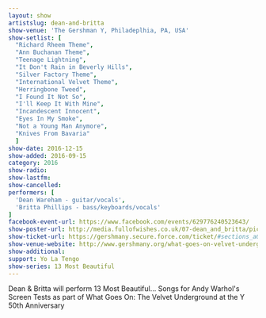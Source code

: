 ```yaml
---
layout: show
artistslug: dean-and-britta
show-venue: 'The Gershman Y, Philadeplhia, PA, USA'
show-setlist: [
  "Richard Rheem Theme",
  "Ann Buchanan Theme",
  "Teenage Lightning",
  "It Don't Rain in Beverly Hills",
  "Silver Factory Theme",
  "International Velvet Theme",
  "Herringbone Tweed",
  "I Found It Not So",
  "I'll Keep It With Mine",
  "Incandescent Innocent",
  "Eyes In My Smoke",
  "Not a Young Man Anymore",
  "Knives From Bavaria"
  ]
show-date: 2016-12-15
show-added: 2016-09-15
category: 2016
show-radio: 
show-lastfm: 
show-cancelled: 
performers: [
  'Dean Wareham - guitar/vocals',
  'Britta Phillips - bass/keyboards/vocals'
]
facebook-event-url: https://www.facebook.com/events/629776240523643/
show-poster-url: http://media.fullofwishes.co.uk/07-dean_and_britta/pictures/13most_300-new.jpg
show-ticket-url: https://gershmany.secure.force.com/ticket/#sections_a0Fi000000UcBo6EAF
show-venue-website: http://www.gershmany.org/what-goes-on-velvet-underground-at-the-y-50th/
show-additional:
support: Yo La Tengo
show-series: 13 Most Beautiful
---
```

Dean & Britta will perform 13 Most Beautiful&hellip;  Songs for Andy Warhol's Screen Tests as part of What Goes On: The Velvet Underground at the Y 50th Anniversary